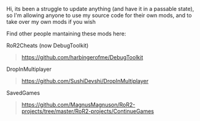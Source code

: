 Hi, its been a struggle to update anything (and have it in a passable state), so I'm allowing anyone to use my source code for their own mods, and to take over my own mods if you wish

Find other people mantaining these mods here:

RoR2Cheats (now DebugToolkit)  
>https://github.com/harbingerofme/DebugToolkit
  
DropInMultiplayer  
>https://github.com/SushiDevshi/DropInMultiplayer

SavedGames
>https://github.com/MagnusMagnuson/RoR2-projects/tree/master/RoR2-projects/ContinueGames
